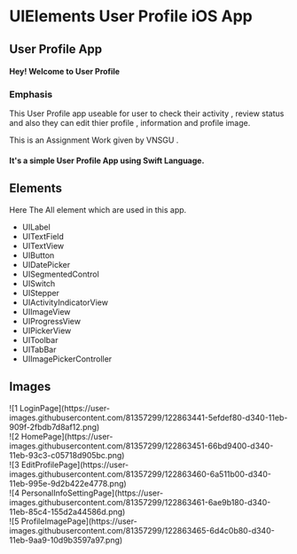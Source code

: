 # UIElements User Profile iOS App
<h2>User Profile App</h2>
<h4>Hey! Welcome to User Profile</h4>

<h3>Emphasis</h3>
This User Profile app useable for user to check their activity , review status and also they can edit thier profile , information and profile image.

This is an Assignment Work given by VNSGU .

<h4>It's a simple User Profile App using Swift Language.</h4>

<h2>Elements</h2>
<p>Here The All element which are used in this app.</p>
<ul>
  <li>UILabel</li>
  <li>UITextField</li>
  <li>UITextView</li>
  <li>UIButton</li>
  <li>UIDatePicker</li>
  <li>UISegmentedControl</li>
  <li>UISwitch</li>
  <li>UIStepper</li>
  <li>UIActivityIndicatorView</li>
  <li>UIImageView</li>
  <li>UIProgressView</li>
  <li>UIPickerView</li>
  <li>UIToolbar</li>
  <li>UITabBar</li>
  <li>UIImagePickerController</li>
 </ul>
 
<h2>Images</h2>
![1 LoginPage](https://user-images.githubusercontent.com/81357299/122863441-5efdef80-d340-11eb-909f-2fbdb7d8af12.png)</br>
![2 HomePage](https://user-images.githubusercontent.com/81357299/122863451-66bd9400-d340-11eb-93c3-c05718d905bc.png)</br>
![3 EditProfilePage](https://user-images.githubusercontent.com/81357299/122863460-6a511b00-d340-11eb-995e-9d2b422e4778.png)</br>
![4 PersonalInfoSettingPage](https://user-images.githubusercontent.com/81357299/122863461-6ae9b180-d340-11eb-85c4-155d2a44586d.png)</br>
![5 ProfileImagePage](https://user-images.githubusercontent.com/81357299/122863465-6d4c0b80-d340-11eb-9aa9-10d9b3597a97.png)










